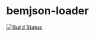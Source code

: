 # bemjson-loader
[![Build Status](https://travis-ci.org/shkarupa-alex/bemjson-loader.svg?branch=master)](https://travis-ci.org/shkarupa-alex/bemjson-loader)
